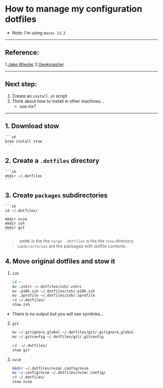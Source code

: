 # How to manage my configuration dotfiles

- Note:  I'm using  `macos 13.2`

----------------

## Reference: 

1.[Jake Wiesler](https://www.jakewiesler.com/blog/managing-dotfiles)
2.[Geekmasher](https://geekmasher.dev/dotfiles-guide/)

-----------------
## Next step:

1. Create an `install.sh` script
2. Think about how to install in other machines... 
    - use nix?

-----------------

## 1. Download stow

    ```sh 
    brew install stow
    ```

## 2. Create a `.dotfiles` directory

    ```sh 
    mkdir ~/.dotfiles
    ```

## 3. Create `packages` subdirectories

    ```sh 
    cd ~/.dotfiles/
    
    mkdir nvim
    mkdir zsh
    mkdir git
    ```

> ` $HOME` is the the `targe`
> ` .dotfiles` is the the `stow` directory. 
> ` subdirectories` are the packages with dotfile contents.

## 4. Move original dotfiles and stow it

1. `zsh`

    ```sh
    cd ~
    mv .zshrc ~/.dotfiles/zsh/.zshrc
    mv .p10k.zsh ~/.dotfiles/zsh/.p10k.zsh
    mv .zprofile ~/.dotfiles/zsh/.zprofile
    cd ~/.dotfiles/
    stow zsh 
    ```

+ There is no output but you will see symlinks...

2. `git`

    ```sh 
    mv ~/.gitignore_global ~/.dotfiles/git/.gitignore_global
    mv ~/.gitconfig ~/.dotfiles/git/.gitconfig

    cd  ~/.dotfiles/
    stow git
    ```

3. `nvim`

    ```sh 
    mkdir ~/.dotfiles/nvim/.config/nvim
    mv ~/.config/nvim ~/.dotfiles/nvim/.config/
    cd ~/.dotfiles/
    stow nvim
    ```
    

